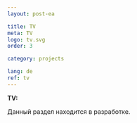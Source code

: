 ```yaml
---
layout: post-ea

title: TV
meta: TV
logo: tv.svg
order: 3

category: projects

lang: de
ref: tv
---
```


**TV:**

Данный раздел находится в разработке.
